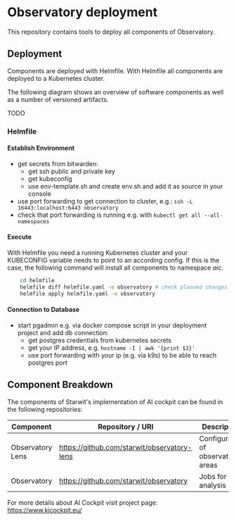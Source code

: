 # Observatory deployment

This repository contains tools to deploy all components of Observatory.

## Deployment

Components are deployed with Helmfile. With Helmfile all components are deployed to a Kubernetes cluster.

The following diagram shows an overview of software components as well as a number of versioned artifacts.

TODO

### Helmfile

#### Establish Environment

* get secrets from bitwarden:
  * get ssh public and private key
  * get kubeconfig
  * use env-template.sh and create env.sh and add it as source in your console
* use port forwarding to get connection to cluster, e.g.: `ssh -L 16443:localhost:6443 observatory`
* check that port forwarding is running e.g. with `kubectl get all --all-namespaces`

#### Execute

With Helmfile you need a running Kubernetes cluster and your KUBECONFIG variable needs to point to an according config. If this is the case, the following command will install all components to namespace _aic_.

```bash
    cd helmfile
    helmfile diff helmfile.yaml -e observatory # check planned changes
    helmfile apply helmfile.yaml -e observatory 
```

#### Connection to Database

* start pgadmin e.g. via docker compose script in your deployment project and add db connection:
  * get postgres credentials from kubernetes secrets
  * get your IP address, e.g. `hostname -I | awk '{print $3}'`
  * use port forwarding with your ip (e.g. via k9s) to be able to reach postgres port

## Component Breakdown

The components of Starwit's implementation of AI cockpit can be found in the following repositories:

| Component       | Repository / URI                                       |             Description            |
| ----------------| -------------------------------------------------------| ---------------------------------- |
| Observatory Lens|<https://github.com/starwit/observatory-lens>           | Configuration of observation areas |
| Observatory     |<https://github.com/starwit/observatory>                | Jobs for data analysis             |

For more details about AI Cockpit visit project page: <https://www.kicockpit.eu/>
